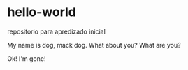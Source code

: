 # hello-world
repositorio para apredizado inicial

My name is dog, mack dog. What about you? What are you?

Ok! I'm gone!

